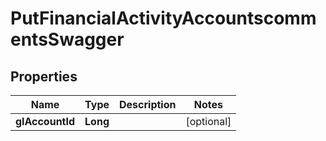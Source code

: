 

# PutFinancialActivityAccountscommentsSwagger

## Properties

Name | Type | Description | Notes
------------ | ------------- | ------------- | -------------
**glAccountId** | **Long** |  |  [optional]




